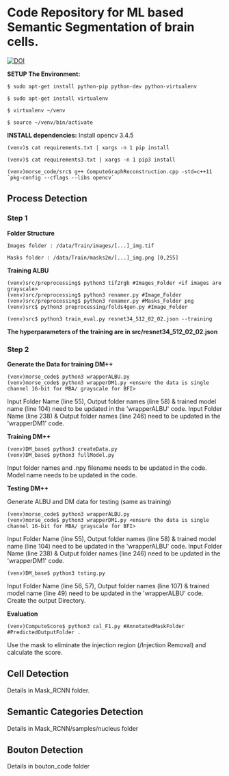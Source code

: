 # Code Repository for ML based Semantic Segmentation of brain cells. 

[![DOI](https://zenodo.org/badge/DOI/10.5281/zenodo.3928538.svg)](https://doi.org/10.5281/zenodo.3928537)

**SETUP The Environment:**

```
$ sudo apt-get install python-pip python-dev python-virtualenv

$ sudo apt-get install virtualenv

$ virtualenv ~/venv

$ source ~/venv/bin/activate

```
**INSTALL dependencies:**
Install opencv 3.4.5

```
(venv)$ cat requirements.txt | xargs -n 1 pip install

(venv)$ cat requirements3.txt | xargs -n 1 pip3 install

(venv)morse_code/src$ g++ ComputeGraphReconstruction.cpp -std=c++11 `pkg-config --cflags --libs opencv`

```

## Process Detection 

### Step 1 

**Folder Structure**

```
Images folder : /data/Train/images/[...]_img.tif

Masks folder : /data/Train/masks2m/[...]_img.png [0,255]
```

**Training ALBU**

```
(venv)src/preprocessing$ python3 tif2rgb #Images_Folder <if images are grayscale>
(venv)src/preprocessing$ python3 renamer.py #Image_Folder
(venv)src/preprocessing$ python3 renamer.py #Masks_Folder png
(venv)src$ python3 preprocessing/folds4gen.py #Image_Folder
  
(venv)src$ python3 train_eval.py resnet34_512_02_02.json --training
```

**The hyperparameters of the training are in src/resnet34_512_02_02.json**

### Step 2

**Generate the Data for training DM++**

```
(venv)morse_code$ python3 wrapperALBU.py 
(venv)morse_code$ python3 wrapperDM1.py <ensure the data is single channel 16-bit for MBA/ grayscale for BFI>
```

Input Folder Name (line 55), Output folder names (line 58) & trained model name (line 104) need to be updated in the 'wrapperALBU' code.
Input Folder Name (line 238) & Output folder names (line 246) need to be updated in the 'wrapperDM1' code.

**Training DM++**

```
(venv)DM_base$ python3 createData.py
(venv)DM_base$ python3 fullModel.py
```
Input folder names and .npy filename needs to be updated in the code.
Model name needs to be updated in the code.

**Testing DM++**

Generate ALBU and DM data for testing (same as training)

```
(venv)morse_code$ python3 wrapperALBU.py 
(venv)morse_code$ python3 wrapperDM1.py <ensure the data is single channel 16-bit for MBA/ grayscale for BFI>
```

Input Folder Name (line 55), Output folder names (line 58) & trained model name (line 104) need to be updated in the 'wrapperALBU' code.
Input Folder Name (line 238) & Output folder names (line 246) need to be updated in the 'wrapperDM1' code.

```
(venv)DM_base$ python3 tsting.py
```
Input Folder Name (line 56, 57), Output folder names (line 107) & trained model name (line 49) need to be updated in the 'wrapperALBU' code.
Create the output Directory.

**Evaluation**

```
(venv)ComputeScore$ python3 cal_F1.py #AnnotatedMaskFolder #PredictedOutputFolder .

```
Use the mask to eliminate the injection region (/Injection Removal) and calculate the score.


## Cell Detection

Details in Mask_RCNN folder.

## Semantic Categories Detection

Details in Mask_RCNN/samples/nucleus folder

## Bouton Detection

Details in bouton_code folder

